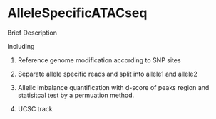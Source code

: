 # AlleleSpecificATACseq
Brief Description 


Including 

1. Reference genome modification according to SNP sites

2. Separate allele specific reads and split into allele1 and allele2 

3. Allelic imbalance quantification with d-score of peaks region and statisitcal test by a permuation method.

4. UCSC track 

